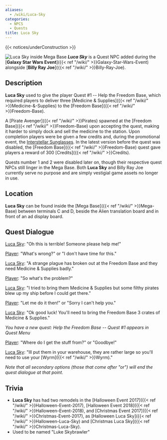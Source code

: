 ```yaml
---
aliases:
  - /wiki/Luca-Sky
categories:
  - NPCS
  - Quests
title: Luca Sky
---
```


{{< notices/underConstruction >}}

![Luca Sky inside [Mega
Base](Mega_Base "wikilink")](Luca_sky.png "Luca Sky inside Mega Base") **_Luca Sky_** is a Quest NPC added during the [**Galaxy Star Wars Event**]({{< ref "/wiki/" >}}Galaxy-Star-Wars-Event) alongside [**Billy Ray Joe**]({{< ref "/wiki/" >}}Billy-Ray-Joe).

## Description

**Luca Sky** used to give the player Quest #1 -- Help the Freedom Base, which required players to deliver three [Medicine & Supplies]({{< ref "/wiki/" >}}Medicine-&-Supplies) to the [Freedom Base]({{< ref "/wiki/" >}}Freedom-Base). 

A [Pirate Avenger]({{< ref "/wiki/" >}}Pirates) spawned at the [Freedom Base]({{< ref "/wiki/" >}}Freedom-Base) upon accepting the quest, making it harder to simply dock and sell the medicine to the station. Upon completion players were be given a few credits and, during the promotional event, the [Interstellar Sunglasses](https://www.roblox.com/catalog/566779626/Interstellar-Sunglasses). In the latest version before the quest was disabled, the [Freedom Base]({{< ref "/wiki/" >}}Freedom-Base) quest gave players a reward of 300 [Credits]({{< ref "/wiki/" >}}Credits).  

Quests number 1 and 2 were disabled later on, though their respective quest NPCs still linger in the Mega Base. Both **Luca Sky** and Billy Ray Joe currently serve no purpose and are simply vestigial game assets no longer in use.

## Location

**Luca Sky** can be found inside the [Mega Base]({{< ref "/wiki/" >}}Mega-Base) between terminals C and D, beside the Alien translation board and in front of an ad display board.

## Quest Dialogue

<u>Luca Sky</u>: "Oh this is terrible! Someone please help me!"

<u>Player</u>: "What's wrong?" or "I don't have time for this."

<u>Luca Sky</u>: "A strange plague has broken out at the Freedom Base and they need Medicine & Supplies badly."

<u>Player</u>: "So what's the problem?"

<u>Luca Sky</u>: "I tried to bring them Medicine & Supplies but some filthy pirates blew up my ship before I could get there."

<u>Player</u>: "Let me do it then!" or "Sorry I can't help you."

<u>Luca Sky</u>: "Ok good luck! You'll need to bring the Freedom Base 3 crates of Medicine & Supplies."

_You have a new quest: Help the Freedom Base -- Quest #1 appears in Quest Menu_

<u>Player</u>: "Where do I get the stuff from?" or "Goodbye!"

<u>Luca Sky</u>: "Ill put them in your warehouse, they are rather large so you'll need to use your [Wyrm]({{< ref "/wiki/" >}}Wyrm)."

_Note that all secondary options (those that come after "or") will end the quest dialogue at that point._

## Trivia

- **Luca Sky** has had two remodels in the [Halloween Event 2017]({{< ref "/wiki/" >}}Halloween-Event-2017), [Halloween Event 2018]({{< ref "/wiki/" >}}Halloween-Event-2018), and [Christmas Event 2017]({{< ref "/wiki/" >}}Christmas-Event-2017), as [Halloween Luca Sky]({{< ref "/wiki/" >}}Halloween-Luca-Sky) and [Christmas Luca Sky]({{< ref "/wiki/" >}}Christmas-Luca-Sky).
- Used to be named "Luke Skybrawler"
